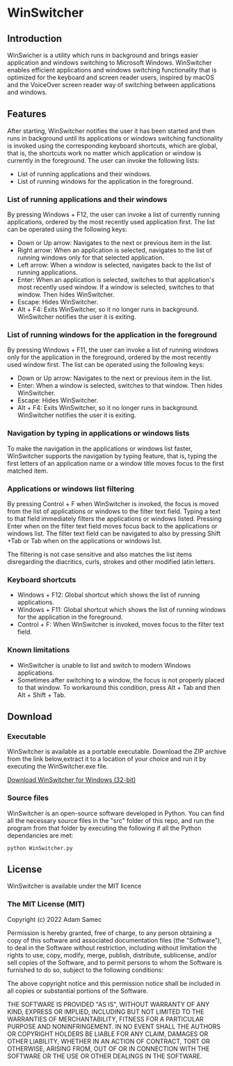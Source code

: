 # WinSwitcher
## Introduction
WinSwicher is a utility which runs in background and brings easier application and windows switching to Microsoft Windows. WinSwitcher enables efficient applications and windows switching functionality that is optimized for the keyboard and screen reader users, inspired by macOS and the VoiceOver screen reader way of switching between applications and windows.

## Features
After starting, WinSwitcher notifies the user it has been started and then runs in background until its applications or windows switching functionality is invoked using the corresponding keyboard shortcuts, which are global, that is, the shortcuts work no matter which application or window is currently in the foreground. The user can invoke the following lists:

* List of running applications and their windows.
* List of running windows for the application in the foreground.

### List of running applications and their windows
By pressing Windows + F12, the user can invoke a list of currently running applications, ordered by the most recently used application first. The list can be operated using the following keys:

* Down or Up arrow: Navigates to the next or previous item in the list.
* Right arrow: When an application is selected, navigates to the list of running windows only for that selected application.
* Left arrow: When a window is selected, navigates back to the list of running applications.
* Enter: When an application is selected, switches to that application's most recently used window. If a window is selected, switches to that window. Then hides WinSwitcher.
* Escape: Hides WinSwitcher.
* Alt + F4: Exits WinSwitcher, so it no longer runs in background. WinSwitcher notifies the user it is exiting.

### List of running windows for the application in the foreground
By pressing Windows + F11, the user can invoke a list of running windows  only for the application in the foreground, ordered by the most recently used window first. The list can be operated using the following keys:

* Down or Up arrow: Navigates to the next or previous item in the list.
* Enter: When a window is selected, switches to that window. Then hides WinSwitcher.
* Escape: Hides WinSwitcher.
* Alt + F4: Exits WinSwitcher, so it no longer runs in background. WinSwitcher notifies the user it is exiting.

### Navigation by typing in applications or windows lists
To make the navigation in the applications or windows list faster, WinSwitcher supports the navigation by typing feature, that is, typing the first letters of an application name or a window title moves focus to the first matched item.

### Applications or windows list filtering
By pressing Control + F when WinSwitcher is invoked, the focus is moved from the list of applications or windows to the filter text field. Typing a text to that field immediately filters the applications or windows listed. Pressing Enter when on the filter text field moves focus back to the applications or windows list. The filter text field can be navigated to also by pressing Shift +Tab or Tab when on the applications or windows list.

The filtering is not case sensitive and also matches the list items disregarding the diacritics, curls, strokes and other modified latin letters. 

### Keyboard shortcuts
* Windows + F12: Global shortcut which shows the list of running applications.
* Windows + F11: Global shortcut which shows the list of running windows for the application in the foreground.
* Control + F: When WinSwitcher is invoked, moves focus to the filter text field.

### Known limitations
* WinSwitcher is unable to list and switch to modern Windows applications.
* Sometimes after switching to a window, the focus is not properly placed to that window. To workaround this condition, press Alt + Tab and then Alt + Shift + Tab.

## Download
### Executable
WinSwitcher is available as a portable executable. Download the ZIP archive from the link below,extract it to a location of your choice and run it by executing the WinSwitcher.exe file.

[Download WinSwitcher for Windows (32-bit)][executable-download]

### Source files
WinSwitcher is an open-source software developed in Python. You can find all the necessary source files in the "src" folder of this repo, and run the program from that folder by executing the following if all the Python dependancies are met:

    python WinSwitcher.py

## License
WinSwitcher is available under the MIT licence

### The MIT License (MIT)

Copyright (c) 2022 Adam Samec

Permission is hereby granted, free of charge, to any person obtaining a copy of
this software and associated documentation files (the "Software"), to deal in
the Software without restriction, including without limitation the rights to
use, copy, modify, merge, publish, distribute, sublicense, and/or sell copies of
the Software, and to permit persons to whom the Software is furnished to do so,
subject to the following conditions:

The above copyright notice and this permission notice shall be included in all
copies or substantial portions of the Software.

THE SOFTWARE IS PROVIDED "AS IS", WITHOUT WARRANTY OF ANY KIND, EXPRESS OR
IMPLIED, INCLUDING BUT NOT LIMITED TO THE WARRANTIES OF MERCHANTABILITY, FITNESS
FOR A PARTICULAR PURPOSE AND NONINFRINGEMENT. IN NO EVENT SHALL THE AUTHORS OR
COPYRIGHT HOLDERS BE LIABLE FOR ANY CLAIM, DAMAGES OR OTHER LIABILITY, WHETHER
IN AN ACTION OF CONTRACT, TORT OR OTHERWISE, ARISING FROM, OUT OF OR IN
CONNECTION WITH THE SOFTWARE OR THE USE OR OTHER DEALINGS IN THE SOFTWARE.

[executable-download]: http://files.adamsamec.cz/adamsamec.cz/files/apps/WinSwitcher%20(Win-32bit).zip

